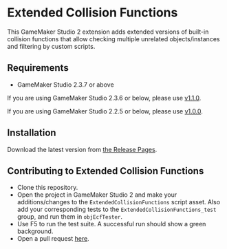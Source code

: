 # Extended Collision Functions

This GameMaker Studio 2 extension adds extended versions of built-in collision functions that allow checking multiple unrelated objects/instances and filtering by custom scripts.

## Requirements

- GameMaker Studio 2.3.7 or above

If you are using GameMaker Studio 2.3.6 or below, please use [v1.1.0](https://github.com/dicksonlaw583/ExtendedCollisionFunctions/releases/tag/v1.1.0).

If you are using GameMaker Studio 2.2.5 or below, please use [v1.0.0](https://github.com/dicksonlaw583/ExtendedCollisionFunctions/releases/tag/v1.0.0).

## Installation

Download the latest version from [the Release Pages](https://github.com/dicksonlaw583/ExtendedCollisionFunctions/releases).

## Contributing to Extended Collision Functions

- Clone this repository.
- Open the project in GameMaker Studio 2 and make your additions/changes to the `ExtendedCollisionFunctions` script asset. Also add your corresponding tests to the `ExtendedCollisionFunctions_test` group, and run them in `objEcfTester`.
- Use F5 to run the test suite. A successful run should show a green background.
- Open a pull request [here](https://github.com/dicksonlaw583/ExtendedCollisionFunctions/pulls).
